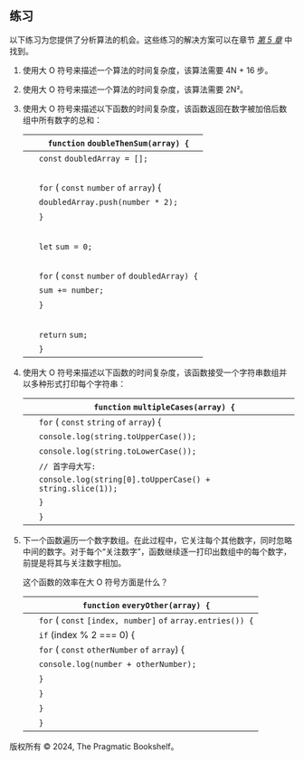 ## 练习

以下练习为您提供了分析算法的机会。这些练习的解决方案可以在章节 [*第 5 章*](f_0210.xhtml#optimizing.code.with.and.without.big.o.solutions) 中找到。

1.  使用大 O 符号来描述一个算法的时间复杂度，该算法需要 4N + 16 步。

1.  使用大 O 符号来描述一个算法的时间复杂度，该算法需要 2N²。

1.  使用大 O 符号来描述以下函数的时间复杂度，该函数返回在数字被加倍后数组中所有数字的总和：

    | ​  | `function` `doubleThenSum(array) {` |
    | --- | --- |
    | ​  | `const` `doubledArray = [];` |
    | ​  |  |
    | ​  | `for` ( `const` `number` `of` `array`) { |
    | ​  | `doubledArray.push(number * 2);` |
    | ​  | `}` |
    | ​  |  |
    | ​  | `let` `sum = 0;` |
    | ​  |  |
    | ​  | `for` ( `const` `number` `of` `doubledArray) {` |
    | ​  | `sum += number;` |
    | ​  | `}` |
    | ​  |  |
    | ​  | `return` `sum;` |
    | ​  | `}` |

1.  使用大 O 符号来描述以下函数的时间复杂度，该函数接受一个字符串数组并以多种形式打印每个字符串：

    | ​  | `function` `multipleCases(array) {` |
    | --- | --- |
    | ​  | `for` ( `const` `string` `of` `array`) { |
    | ​  | `console.log(string.toUpperCase());` |
    | ​  | `console.log(string.toLowerCase());` |
    | ​  | `// 首字母大写:` |
    | ​  | `console.log(string[0].toUpperCase() + string.slice(1));` |
    | ​  | `}` |
    | ​  | `}` |

1.  下一个函数遍历一个数字数组。在此过程中，它关注每个其他数字，同时忽略中间的数字。对于每个“关注数字”，函数继续逐一打印出数组中的每个数字，前提是将其与关注数字相加。

    这个函数的效率在大 O 符号方面是什么？

    | ​  | `function` `everyOther(array) {` |
    | --- | --- |
    | ​  | `for` ( `const` `[index, number]` `of` `array.entries()) {` |
    | ​  | `if` (index % 2 === 0) { |
    | ​  | `for` ( `const` `otherNumber` `of` `array`) { |
    | ​  | `console.log(number + otherNumber);` |
    | ​  | `}` |
    | ​  | `}` |
    | ​  | `}` |
    | ​  | `}` |

版权所有 © 2024, The Pragmatic Bookshelf。

